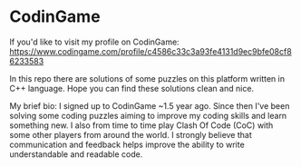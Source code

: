 # CodinGame
If you'd like to visit my profile on CodinGame: https://www.codingame.com/profile/c4586c33c3a93fe4131d9ec9bfe08cf86233583

In this repo there are solutions of some puzzles on this platform written in C++ language. Hope you can find these solutions clean and nice. 

My brief bio: I signed up to CodinGame ~1.5 year ago. Since then I've been solving some coding puzzles aiming to improve my coding skills and learn something new. I also from time to time play Clash Of Code (CoC) with some other players from around the world. I strongly believe that communication and feedback helps improve the ability to write understandable and readable code.
